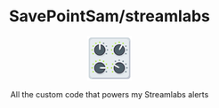 <div align="center">
  <h1>SavePointSam/streamlabs</h1>

  <a href="https://www.emojione.com/emoji/1f39b">
    <img height="80" width="80" alt="control-knobs" src="assets/control-knobs.png" />
  </a>

  <p>All the custom code that powers my Streamlabs alerts</p>
</div>
